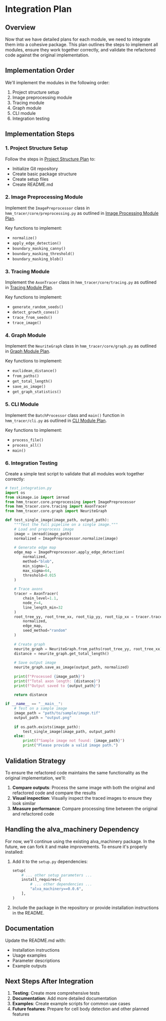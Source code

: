 # Integration Plan

## Overview

Now that we have detailed plans for each module, we need to integrate them into a cohesive package. This plan outlines the steps to implement all modules, ensure they work together correctly, and validate the refactored code against the original implementation.

## Implementation Order

We'll implement the modules in the following order:

1. Project structure setup
2. Image preprocessing module
3. Tracing module
4. Graph module
5. CLI module
6. Integration testing

## Implementation Steps

### 1. Project Structure Setup

Follow the steps in [Project Structure Plan](project_structure_plan.md) to:
- Initialize Git repository
- Create basic package structure
- Create setup files
- Create README.md

### 2. Image Preprocessing Module

Implement the `ImagePreprocessor` class in `hmm_tracer/core/preprocessing.py` as outlined in [Image Processing Module Plan](image_processing_module_plan.md).

Key functions to implement:
- `normalize()`
- `apply_edge_detection()`
- `boundary_masking_canny()`
- `boundary_masking_threshold()`
- `boundary_masking_blob()`

### 3. Tracing Module

Implement the `AxonTracer` class in `hmm_tracer/core/tracing.py` as outlined in [Tracing Module Plan](tracing_module_plan.md).

Key functions to implement:
- `generate_random_seeds()`
- `detect_growth_cones()`
- `trace_from_seeds()`
- `trace_image()`

### 4. Graph Module

Implement the `NeuriteGraph` class in `hmm_tracer/core/graph.py` as outlined in [Graph Module Plan](graph_module_plan.md).

Key functions to implement:
- `euclidean_distance()`
- `from_paths()`
- `get_total_length()`
- `save_as_image()`
- `get_graph_statistics()`

### 5. CLI Module

Implement the `BatchProcessor` class and `main()` function in `hmm_tracer/cli.py` as outlined in [CLI Module Plan](cli_module_plan.md).

Key functions to implement:
- `process_file()`
- `process_all()`
- `main()`

### 6. Integration Testing

Create a simple test script to validate that all modules work together correctly:

```python
# test_integration.py
import os
from skimage.io import imread
from hmm_tracer.core.preprocessing import ImagePreprocessor
from hmm_tracer.core.tracing import AxonTracer
from hmm_tracer.core.graph import NeuriteGraph

def test_single_image(image_path, output_path):
    """Test the full pipeline on a single image."""
    # Load and preprocess image
    image = imread(image_path)
    normalized = ImagePreprocessor.normalize(image)
    
    # Generate edge map
    edge_map = ImagePreprocessor.apply_edge_detection(
        normalized,
        method="blob",
        min_sigma=1,
        max_sigma=64,
        threshold=0.015
    )
    
    # Trace axons
    tracer = AxonTracer(
        chain_level=1.1,
        node_r=4,
        line_length_min=32
    )
    root_tree_yy, root_tree_xx, root_tip_yy, root_tip_xx = tracer.trace_image(
        normalized,
        edge_map,
        seed_method="random"
    )
    
    # Create graph
    neurite_graph = NeuriteGraph.from_paths(root_tree_yy, root_tree_xx)
    distance = neurite_graph.get_total_length()
    
    # Save output image
    neurite_graph.save_as_image(output_path, normalized)
    
    print(f"Processed {image_path}")
    print(f"Total axon length: {distance}")
    print(f"Output saved to {output_path}")
    
    return distance

if __name__ == "__main__":
    # Test on a sample image
    image_path = "path/to/sample/image.tif"
    output_path = "output.png"
    
    if os.path.exists(image_path):
        test_single_image(image_path, output_path)
    else:
        print(f"Sample image not found: {image_path}")
        print("Please provide a valid image path.")
```

## Validation Strategy

To ensure the refactored code maintains the same functionality as the original implementation, we'll:

1. **Compare outputs**: Process the same image with both the original and refactored code and compare the results
2. **Visual inspection**: Visually inspect the traced images to ensure they look similar
3. **Measure performance**: Compare processing time between the original and refactored code

## Handling the alva_machinery Dependency

For now, we'll continue using the existing alva_machinery package. In the future, we can fork it and make improvements. To ensure it's properly installed:

1. Add it to the `setup.py` dependencies:
   ```python
   setup(
       # ... other setup parameters ...
       install_requires=[
           # ... other dependencies ...
           "alva_machinery==0.0.6",
       ],
   )
   ```

2. Include the package in the repository or provide installation instructions in the README.

## Documentation

Update the README.md with:
- Installation instructions
- Usage examples
- Parameter descriptions
- Example outputs

## Next Steps After Integration

1. **Testing**: Create more comprehensive tests
2. **Documentation**: Add more detailed documentation
3. **Examples**: Create example scripts for common use cases
4. **Future features**: Prepare for cell body detection and other planned features
